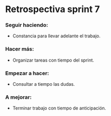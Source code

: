 # Retrospectiva sprint 7

### Seguir haciendo:
- Constancia para llevar adelante el trabajo.

### Hacer más:
- Organizar tareas con tiempo del sprint.

### Empezar a hacer:
- Consultar a tiempo las dudas.

### A mejorar:
- Terminar trabajo con tiempo de anticipación.
